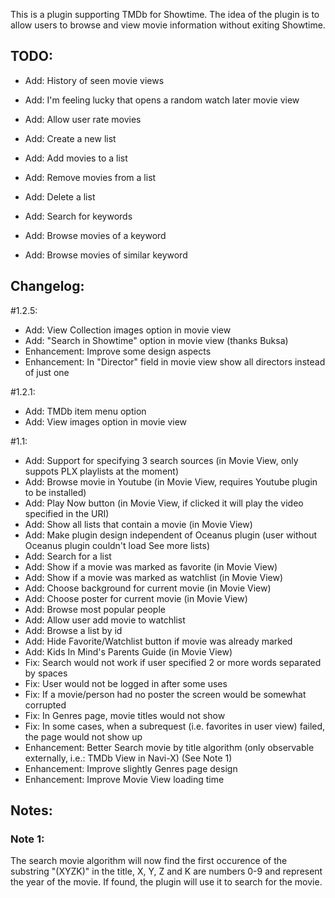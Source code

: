 This is a plugin supporting TMDb for Showtime. The idea of the plugin is to allow users to browse and view movie information without exiting Showtime.

## TODO:
- Add: History of seen movie views
- Add: I'm feeling lucky that opens a random watch later movie view

- Add: Allow user rate movies
- Add: Create a new list
- Add: Add movies to a list
- Add: Remove movies from a list
- Add: Delete a list
- Add: Search for keywords
- Add: Browse movies of a keyword
- Add: Browse movies of similar keyword

## Changelog:
#1.2.5:
- Add: View Collection images option in movie view
- Add: "Search in Showtime" option in movie view (thanks Buksa)
- Enhancement: Improve some design aspects
- Enhancement: In "Director" field in movie view show all directors instead of just one

#1.2.1:
- Add: TMDb item menu option
- Add: View images option in movie view

#1.1:
- Add: Support for specifying 3 search sources (in Movie View, only suppots PLX playlists at the moment)
- Add: Browse movie in Youtube (in Movie View, requires Youtube plugin to be installed)
- Add: Play Now button (in Movie View, if clicked it will play the video specified in the URI)
- Add: Show all lists that contain a movie (in Movie View)
- Add: Make plugin design independent of Oceanus plugin (user without Oceanus plugin couldn't load See more lists)
- Add: Search for a list
- Add: Show if a movie was marked as favorite (in Movie View)
- Add: Show if a movie was marked as watchlist (in Movie View)
- Add: Choose background for current movie (in Movie View)
- Add: Choose poster for current movie (in Movie View)
- Add: Browse most popular people
- Add: Allow user add movie to watchlist
- Add: Browse a list by id
- Add: Hide Favorite/Watchlist button if movie was already marked
- Add: Kids In Mind's Parents Guide (in Movie View)
- Fix: Search would not work if user specified 2 or more words separated by spaces
- Fix: User would not be logged in after some uses
- Fix: If a movie/person had no poster the screen would be somewhat corrupted
- Fix: In Genres page, movie titles would not show
- Fix: In some cases, when a subrequest (i.e. favorites in user view) failed, the page would not show up
- Enhancement: Better Search movie by title algorithm (only observable externally, i.e.: TMDb View in Navi-X) (See Note 1)
- Enhancement: Improve slightly Genres page design
- Enhancement: Improve Movie View loading time

## Notes:
### Note 1:
The search movie algorithm will now find the first occurence of the substring "(XYZK)" in the title, X, Y, Z and K are numbers 0-9 and represent the year of the movie. If found, the plugin will use it to search for the movie.